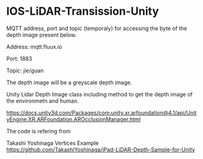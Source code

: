# IOS-LiDAR-Transission-Unity


MQTT address, port and topic (temporaly) for accessing the byte of the depth image present below.

Address: mqtt.fluux.io

Port: 1883

Topic: jie/guan

The depth image will be a greyscale depth image.


 Unity Lidar Depth Image class including method to get the depth image of the environmetn and human.
 
https://docs.unity3d.com/Packages/com.unity.xr.arfoundation@4.1/api/UnityEngine.XR.ARFoundation.AROcclusionManager.html

The code is refering from 

Takashi Yoshinaga Vertices Example https://github.com/TakashiYoshinaga/iPad-LiDAR-Depth-Sample-for-Unity
